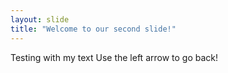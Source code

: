 ```yaml
---
layout: slide
title: "Welcome to our second slide!"
---
```

Testing with my text
Use the left arrow to go back!
